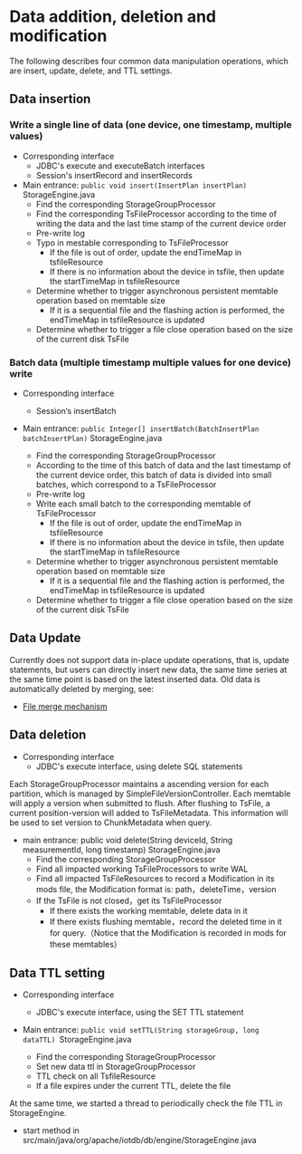 <!--

    Licensed to the Apache Software Foundation (ASF) under one
    or more contributor license agreements.  See the NOTICE file
    distributed with this work for additional information
    regarding copyright ownership.  The ASF licenses this file
    to you under the Apache License, Version 2.0 (the
    "License"); you may not use this file except in compliance
    with the License.  You may obtain a copy of the License at
    
        http://www.apache.org/licenses/LICENSE-2.0
    
    Unless required by applicable law or agreed to in writing,
    software distributed under the License is distributed on an
    "AS IS" BASIS, WITHOUT WARRANTIES OR CONDITIONS OF ANY
    KIND, either express or implied.  See the License for the
    specific language governing permissions and limitations
    under the License.

-->

# Data addition, deletion and modification

The following describes four common data manipulation operations, which are insert, update, delete, and TTL settings.

## Data insertion

### Write a single line of data (one device, one timestamp, multiple values)

* Corresponding interface
  * JDBC's execute and executeBatch interfaces
  * Session's insertRecord and insertRecords
* Main entrance: ```public void insert(InsertPlan insertPlan)```   StorageEngine.java
  * Find the corresponding StorageGroupProcessor
  * Find the corresponding TsFileProcessor according to the time of writing the data and the last time stamp of the current device order
  * Pre-write log
  * Typo in mestable corresponding to TsFileProcessor
      * If the file is out of order, update the endTimeMap in tsfileResource
      * If there is no information about the device in tsfile, then update the startTimeMap in tsfileResource
  * Determine whether to trigger asynchronous persistent memtable operation based on memtable size
      * If it is a sequential file and the flashing action is performed, the endTimeMap in tsfileResource is updated
  * Determine whether to trigger a file close operation based on the size of the current disk TsFile

### Batch data (multiple timestamp multiple values for one device) write

* Corresponding interface
	* Session‘s insertBatch

* Main entrance: ```public Integer[] insertBatch(BatchInsertPlan batchInsertPlan)```  StorageEngine.java
    * Find the corresponding StorageGroupProcessor
	* According to the time of this batch of data and the last timestamp of the current device order, this batch of data is divided into small batches, which correspond to a TsFileProcessor
	* Pre-write log
	* Write each small batch to the corresponding memtable of TsFileProcessor
	    * If the file is out of order, update the endTimeMap in tsfileResource
	    * If there is no information about the device in tsfile, then update the startTimeMap in tsfileResource
	* Determine whether to trigger asynchronous persistent memtable operation based on memtable size
	    * If it is a sequential file and the flashing action is performed, the endTimeMap in tsfileResource is updated
	* Determine whether to trigger a file close operation based on the size of the current disk TsFile


## Data Update

Currently does not support data in-place update operations, that is, update statements, but users can directly insert new data, the same time series at the same time point is based on the latest inserted data.
Old data is automatically deleted by merging, see:

* [File merge mechanism](/SystemDesign/4-StorageEngine/4-MergeManager.html)

## Data deletion

* Corresponding interface
  * JDBC's execute interface, using delete SQL statements

Each StorageGroupProcessor maintains a ascending version for each partition, which is managed by SimpleFileVersionController.
Each memtable will apply a version when submitted to flush. After flushing to TsFile, a current position-version will added to TsFileMetadata. 
This information will be used to set version to ChunkMetadata when query.

* main entrance: public void delete(String deviceId, String measurementId, long timestamp) StorageEngine.java
  * Find the corresponding StorageGroupProcessor
  * Find all impacted working TsFileProcessors to write WAL
  * Find all impacted TsFileResources to record a Modification in its mods file, the Modification format is: path，deleteTime，version
  * If the TsFile is not closed，get its TsFileProcessor
    * If there exists the working memtable, delete data in it
    * If there exists flushing memtable，record the deleted time in it for query.（Notice that the Modification is recorded in mods for these memtables）

## Data TTL setting

* Corresponding interface
	* JDBC's execute interface, using the SET TTL statement

* Main entrance: ```public void setTTL(String storageGroup, long dataTTL) ```StorageEngine.java
    * Find the corresponding StorageGroupProcessor
    * Set new data ttl in StorageGroupProcessor
    * TTL check on all TsfileResource
    * If a file expires under the current TTL, delete the file

At the same time, we started a thread to periodically check the file TTL in StorageEngine.

- start method in src/main/java/org/apache/iotdb/db/engine/StorageEngine.java